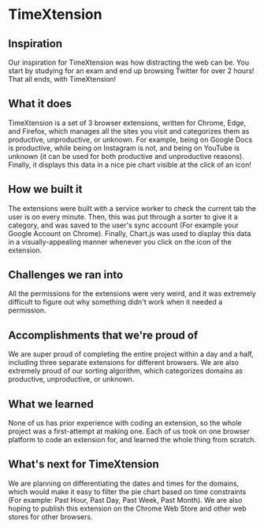 # TimeXtension

## Inspiration
Our inspiration for TimeXtension was how distracting the web can be. You start by studying for an exam and end up browsing Twitter for over 2 hours! That all ends, with TimeXtension!

## What it does
TimeXtension is a set of 3 browser extensions, written for Chrome, Edge, and Firefox, which manages all the sites you visit and categorizes them as productive, unproductive, or unknown. For example, being on Google Docs is productive, while being on Instagram is not, and being on YouTube is unknown (it can be used for both productive and unproductive reasons). Finally, it displays this data in a nice pie chart visible at the click of an icon!

## How we built it
The extensions were built with a service worker to check the current tab the user is on every minute. Then, this was put through a sorter to give it a category, and was saved to the user's sync account (For example your Google Account on Chrome). Finally, Chart.js was used to display this data in a visually-appealing manner whenever you click on the icon of the extension.

## Challenges we ran into
All the permissions for the extensions were very weird, and it was extremely difficult to figure out why something didn't work when it needed a permission.

## Accomplishments that we're proud of
We are super proud of completing the entire project within a day and a half, including three separate extensions for different browsers. We are also extremely proud of our sorting algorithm, which categorizes domains as productive, unproductive, or unknown.

## What we learned
None of us has prior experience with coding an extension, so the whole project was a first-attempt at making one. Each of us took on one browser platform to code an extension for, and learned the whole thing from scratch.

## What's next for TimeXtension
We are planning on differentiating the dates and times for the domains, which would make it easy to filter the pie chart based on time constraints (For example: Past Hour, Past Day, Past Week, Past Month). We are also hoping to publish this extension on the Chrome Web Store and other web stores for other browsers.